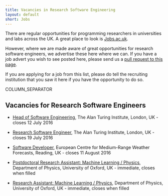 ```yaml
---
title: Vacancies in Research Software Engineering
layout: default
short: Jobs
---
```


There are regular opportunities for programming researchers in universities and labs across the UK.
A great place to look is [Jobs.ac.uk](http://www.jobs.ac.uk/).

However, where we are made aware of great opportunities for research software engineers, we advertise these here where we can. If you have a job advert you wish to see posted here, please send us a [pull request to this page](https://github.com/UKRSE/UKRSE.github.io/blob/master/jobs.md).

If you are applying for a job from this list, please do tell the recruiting institution that you saw it here if you have the opportunity to do so.

COLUMN_SEPARATOR

Vacancies for Research Software Engineers
-----------------------

<!--- *There are no vacancies that we know of at present. Please let us know if you have one.* -->

<!---
Job listing format. Earlier closing dates first.

* [<Job Title>](<link>), <institution>, <location>, <country> - closes <day> <month> <year>
-->

* [Head of Software Engineering](https://turing.ac.uk/jobs/head-of-software-engineering/), The Alan Turing Institute, London, UK - closes 12 July 2016

* [Research Software Engineer](https://turing.ac.uk/jobs/research-software-engineer/), The Alan Turing Institute, London, UK - closes 19 July 2016

* [Software Developer](http://www.ecmwf.int/sites/default/files/vacancies/_VNVN16-22_en.pdf), European Centre for Medium-Range Weather Forecasts, Reading, UK - closes 11 August 2016

* [Postdoctoral Research Assistant: Machine Learning / Physics](http://users.ox.ac.uk/~phys1195/MachineLearning_Physics_Positions_Oxford_2.pdf), Department of Physics, University of Oxford, UK - immediate, closes when filled

* [Research Assistant: Machine Learning / Physics](http://users.ox.ac.uk/~phys1195/MachineLearning_Physics_Positions_Oxford_2.pdf), Department of Physics, University of Oxford, UK - immediate, closes when filled
